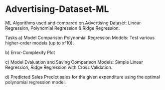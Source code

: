 # Advertising-Dataset-ML

ML Algorithms used and compared on Advertising Dataset: 
Linear Regression, Polynomial Regression & Ridge Regression.

Tasks
a) Model Comparison
Polynomial Regression Models: Test various higher-order models (up to x^10).

b) Error-Complexity Plot

c) Model Evaluation and Saving
Comparison Models: Simple Linear Regression, Ridge Regression with Cross Validation.

d) Predicted Sales
Predict sales for the given expenditure using the optimal polynomial regression model.

